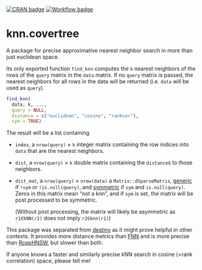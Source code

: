 [![CRAN badge][]](https://cran.r-project.org/package=knn.covertree) [![Workflow badge][]](https://github.com/flying-sheep/knn.covertree/commits/master)

[CRAN badge]: https://www.r-pkg.org/badges/version/knn.covertree
[Workflow badge]: https://github.com/flying-sheep/knn.covertree/workflows/Build%20R%20package/badge.svg

knn.covertree
=============

A package for precise approximative nearest neighbor search in more than just euclidean space.

Its only exported function `find_knn` computes the `k` nearest neighbors of the rows of the `query` matrix in the `data` matrix.
If no `query` matrix is passed, the nearest neighbors for all rows in the data will be returned (i.e. `data` will be used as `query`).

[generic]: https://stat.ethz.ch/R-manual/R-devel/library/Matrix/html/dgCMatrix-class.html
[symmetric]: https://stat.ethz.ch/R-manual/R-devel/library/Matrix/html/dsCMatrix-class.html

```r
find_knn(
  data, k, ...,
  query = NULL,
  distance = c("euclidean", "cosine", "rankcor"),
  sym = TRUE)
```

The result will be a list containing

- `index`, a `nrow(query)` × `k` integer matrix containing the row indices into `data` that are the nearest neighbors.
- `dist`, a `nrow(query)` × `k` double matrix containing the `distance`s to those neighbors.
- `dist_mat`, a `nrow(query)` × `nrow(data)` a `Matrix::dSparseMatrix`,
  [generic][] if `!sym` or `!is.null(query)`, and [symmetric][] if `sym` and `is.null(query)`.
  Zeros in this matrix mean “not a knn”, and if `sym` is set, the matrix will be post processed to be symmetric.
  
  (Without post processing, the matrix will likely be asymmetric as `r1∈kNN(r2)` does not imply `r2∈knn(r1)`)

This package was separated from [destiny][] as it might prove helpful in other contexts.
It provides more distance metrics than [FNN][] and is more precise than [RcppHNSW][], but slower than both.

If anyone knows a faster and similarly precise kNN search in cosine (=rank correlation) space, please tell me!

[destiny]: http://bioconductor.org/packages/destiny/
[FNN]: https://CRAN.R-project.org/package=FNN
[RcppHNSW]: https://github.com/jlmelville/rcpphnsw
